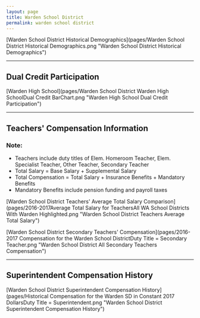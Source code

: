 ```yaml
---
layout: page
title: Warden School District
permalink: warden school district
---
```



[Warden School District Historical Demographics](pages/Warden School District Historical Demographics.png "Warden School District Historical Demographics")

___

## Dual Credit Participation

[Warden High School](pages/Warden School District Warden High SchoolDual Credit BarChart.png "Warden High School Dual Credit Participation")


___

## Teachers' Compensation Information
### Note:
- Teachers include duty titles of Elem. Homeroom Teacher, Elem. Specialist Teacher, Other Teacher, Secondary Teacher
- Total Salary = Base Salary + Supplemental Salary
- Total Compensation = Total Salary + Insurance Benefits + Mandatory Benefits
- Mandatory Benefits include pension funding and payroll taxes

[Warden School District Teachers' Average Total Salary Comparison](pages/2016-2017Average Total Salary for TeachersAll WA School Districts With Warden Highlighted.png "Warden School District Teachers Average Total Salary")

[Warden School District Secondary Teachers' Compensation](pages/2016-2017 Compensation for the Warden School DistrictDuty Title = Secondary Teacher.png "Warden School District All Secondary Teachers Compensation")


___

## Superintendent Compensation History

[Warden School District Superintendent Compensation History](pages/Historical Compensation for the Warden SD in Constant 2017 DollarsDuty Title = Superintendent.png "Warden School District Superintendent Compensation History")

